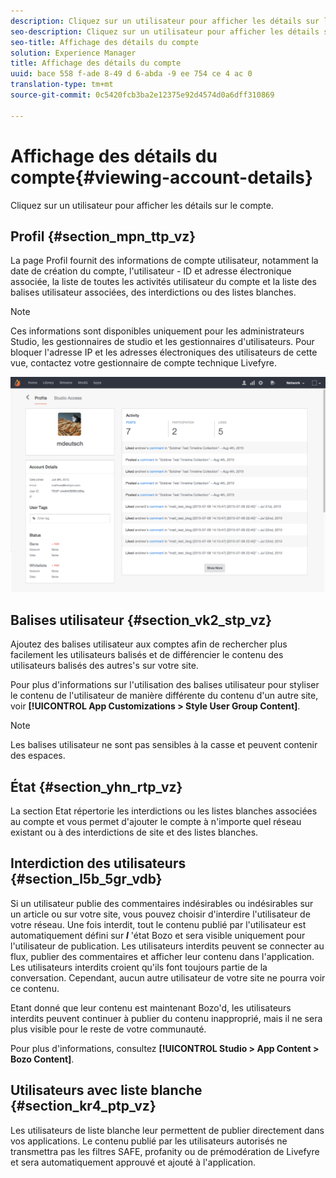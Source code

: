 ```yaml
---
description: Cliquez sur un utilisateur pour afficher les détails sur le compte.
seo-description: Cliquez sur un utilisateur pour afficher les détails sur le compte.
seo-title: Affichage des détails du compte
solution: Experience Manager
title: Affichage des détails du compte
uuid: bace 558 f-ade 8-49 d 6-abda -9 ee 754 ce 4 ac 0
translation-type: tm+mt
source-git-commit: 0c5420fcb3ba2e12375e92d4574d0a6dff310869

---
```



# Affichage des détails du compte{#viewing-account-details}

Cliquez sur un utilisateur pour afficher les détails sur le compte.

## Profil {#section_mpn_ttp_vz}

La page Profil fournit des informations de compte utilisateur, notamment la date de création du compte, l'utilisateur - ID et adresse électronique associée, la liste de toutes les activités utilisateur du compte et la liste des balises utilisateur associées, des interdictions ou des listes blanches.

>[!NOTE]
>
>Ces informations sont disponibles uniquement pour les administrateurs Studio, les gestionnaires de studio et les gestionnaires d'utilisateurs. Pour bloquer l'adresse IP et les adresses électroniques des utilisateurs de cette vue, contactez votre gestionnaire de compte technique Livefyre.

![](assets/UsersProfile-1024x699.png)

## Balises utilisateur {#section_vk2_stp_vz}

Ajoutez des balises utilisateur aux comptes afin de rechercher plus facilement les utilisateurs balisés et de différencier le contenu des utilisateurs balisés des autres's sur votre site.

Pour plus d'informations sur l'utilisation des balises utilisateur pour styliser le contenu de l'utilisateur de manière différente du contenu d'un autre site, voir **[!UICONTROL App Customizations > Style User Group Content]**.

>[!NOTE]
>
>Les balises utilisateur ne sont pas sensibles à la casse et peuvent contenir des espaces.

## État {#section_yhn_rtp_vz}

La section Etat répertorie les interdictions ou les listes blanches associées au compte et vous permet d'ajouter le compte à n'importe quel réseau existant ou à des interdictions de site et des listes blanches.

## Interdiction des utilisateurs {#section_l5b_5gr_vdb}

Si un utilisateur publie des commentaires indésirables ou indésirables sur un article ou sur votre site, vous pouvez choisir d'interdire l'utilisateur de votre réseau. Une fois interdit, tout le contenu publié par l'utilisateur est automatiquement défini sur ***l*** 'état Bozo et sera visible uniquement pour l'utilisateur de publication. Les utilisateurs interdits peuvent se connecter au flux, publier des commentaires et afficher leur contenu dans l'application. Les utilisateurs interdits croient qu'ils font toujours partie de la conversation. Cependant, aucun autre utilisateur de votre site ne pourra voir ce contenu.

Etant donné que leur contenu est maintenant Bozo'd, les utilisateurs interdits peuvent continuer à publier du contenu inapproprié, mais il ne sera plus visible pour le reste de votre communauté.

Pour plus d'informations, consultez **[!UICONTROL Studio > App Content > Bozo Content]**.

## Utilisateurs avec liste blanche {#section_kr4_ptp_vz}

Les utilisateurs de liste blanche leur permettent de publier directement dans vos applications. Le contenu publié par les utilisateurs autorisés ne transmettra pas les filtres SAFE, profanity ou de prémodération de Livefyre et sera automatiquement approuvé et ajouté à l'application.
